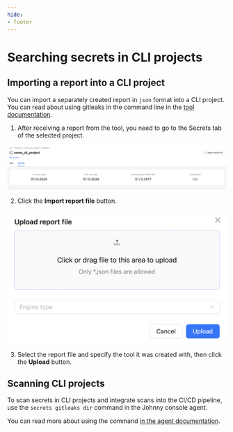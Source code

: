 ```yaml
---
hide:
- footer
---
```


# Searching secrets in CLI projects

## Importing a report into a CLI project

You can import a separately created report in `json` format into a CLI project. You can read about using gitleaks in the command line in the [tool documentation](https://github.com/gitleaks/gitleaks?tab=readme-ov-file#usage).

1. After receiving a report from the tool, you need to go to the Secrets tab of the selected project.

![CLI Project](/assets/img/secrets/cli-project-en.png)

2. Click the **Import report file** button.

![CLI Upload](/assets/img/secrets/cli-upload-en.png)

3. Select the report file and specify the tool it was created with, then click the **Upload** button.

## Scanning CLI projects

To scan secrets in CLI projects and integrate scans into the CI/CD pipeline, use the `secrets gitleaks dir` command in the Johnny console agent.

You can read more about using the command [in the agent documentation](/agent/scan-secrets.en).